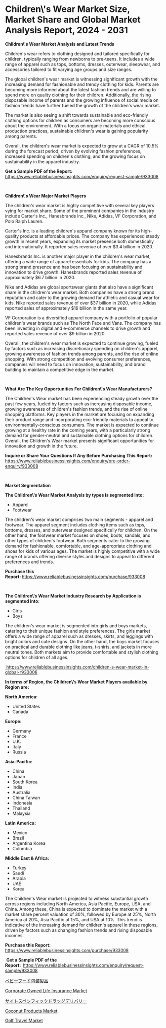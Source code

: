 <p><h1>Children\'s Wear Market Size, Market Share and Global Market Analysis Report, 2024 - 2031</h1></p><p><strong>Children\'s Wear Market Analysis and Latest Trends</strong></p>
<p><p>Children's wear refers to clothing designed and tailored specifically for children, typically ranging from newborns to pre-teens. It includes a wide range of apparel such as tops, bottoms, dresses, outerwear, sleepwear, and accessories tailored to fit varying age groups and size ranges.</p><p>The global children's wear market is witnessing significant growth with the increasing demand for fashionable and trendy clothing for kids. Parents are becoming more informed about the latest fashion trends and are willing to spend more on quality clothing for their children. Additionally, the rising disposable income of parents and the growing influence of social media on fashion trends have further fueled the growth of the children's wear market.</p><p>The market is also seeing a shift towards sustainable and eco-friendly clothing options for children as consumers are becoming more conscious about the environment. With a focus on organic materials and ethical production practices, sustainable children's wear is gaining popularity among parents.</p><p>Overall, the children's wear market is expected to grow at a CAGR of 10.5% during the forecast period, driven by evolving fashion preferences, increased spending on children's clothing, and the growing focus on sustainability in the apparel industry.</p></p>
<p><strong>Get a Sample PDF of the Report:&nbsp;</strong> <a href="https://www.reliablebusinessinsights.com/enquiry/request-sample/933008">https://www.reliablebusinessinsights.com/enquiry/request-sample/933008</a></p>
<p>&nbsp;</p>
<p><strong>Children\'s Wear Major Market Players</strong></p>
<p><p>The children's wear market is highly competitive with several key players vying for market share. Some of the prominent companies in the industry include Carter's Inc., Hanesbrands Inc., Nike, Adidas, VF Corporation, and Polo Ralph Lauren.</p><p>Carter's Inc. is a leading children's apparel company known for its high-quality products at affordable prices. The company has experienced steady growth in recent years, expanding its market presence both domestically and internationally. It reported sales revenue of over $3.4 billion in 2020.</p><p>Hanesbrands Inc. is another major player in the children's wear market, offering a wide range of apparel essentials for kids. The company has a strong brand presence and has been focusing on sustainability and innovation to drive growth. Hanesbrands reported sales revenue of approximately $6.7 billion in 2020.</p><p>Nike and Adidas are global sportswear giants that also have a significant share in the children's wear market. Both companies have a strong brand reputation and cater to the growing demand for athletic and casual wear for kids. Nike reported sales revenue of over $37 billion in 2020, while Adidas reported sales of approximately $19 billion in the same year.</p><p>VF Corporation is a diversified apparel company with a portfolio of popular children's wear brands such as The North Face and Vans. The company has been investing in digital and e-commerce channels to drive growth and reported sales revenue of over $9 billion in 2020.</p><p>Overall, the children's wear market is expected to continue growing, fueled by factors such as increasing discretionary spending on children's apparel, growing awareness of fashion trends among parents, and the rise of online shopping. With strong competition and evolving consumer preferences, companies will need to focus on innovation, sustainability, and brand building to maintain a competitive edge in the market.</p></p>
<p>&nbsp;</p>
<p><strong>What Are The Key Opportunities For Children\'s Wear Manufacturers?</strong></p>
<p><p>The Children's Wear market has been experiencing steady growth over the past few years, fueled by factors such as increasing disposable income, growing awareness of children's fashion trends, and the rise of online shopping platforms. Key players in the market are focusing on expanding their product range and incorporating eco-friendly materials to appeal to environmentally-conscious consumers. The market is expected to continue growing at a healthy rate in the coming years, with a particularly strong demand for gender-neutral and sustainable clothing options for children. Overall, the Children's Wear market presents significant opportunities for innovation and growth in the future.</p></p>
<p><strong>Inquire or Share Your Questions If Any Before Purchasing This Report:</strong> <a href="https://www.reliablebusinessinsights.com/enquiry/pre-order-enquiry/933008">https://www.reliablebusinessinsights.com/enquiry/pre-order-enquiry/933008</a></p>
<p>&nbsp;</p>
<p><strong>Market Segmentation</strong></p>
<p><strong>The Children\'s Wear Market Analysis by types is segmented into:</strong></p>
<p><ul><li>Apparel</li><li>Footwear</li></ul></p>
<p><p>The children's wear market comprises two main segments - apparel and footwear. The apparel segment includes clothing items such as tops, bottoms, dresses, and outerwear designed specifically for children. On the other hand, the footwear market focuses on shoes, boots, sandals, and other types of children's footwear. Both segments cater to the growing demand for fashionable, comfortable, and age-appropriate clothing and shoes for kids of various ages. The market is highly competitive with a wide range of brands offering diverse styles and designs to appeal to different preferences and trends.</p></p>
<p><strong>Purchase this Report:&nbsp;</strong><a href="https://www.reliablebusinessinsights.com/purchase/933008">https://www.reliablebusinessinsights.com/purchase/933008</a></p>
<p>&nbsp;</p>
<p><strong>The Children\'s Wear Market Industry Research by Application is segmented into:</strong></p>
<p><ul><li>Girls</li><li>Boys</li></ul></p>
<p><p>The children's wear market is segmented into girls and boys markets, catering to their unique fashion and style preferences. The girls market offers a wide range of apparel such as dresses, skirts, and leggings with bright colors and cute designs. On the other hand, the boys market focuses on practical and durable clothing like jeans, t-shirts, and jackets in more neutral tones. Both markets aim to provide comfortable and stylish clothing options for children of all ages.</p></p>
<p><a href="https://www.reliablebusinessinsights.com/children-s-wear-market-in-global-r933008">&nbsp;https://www.reliablebusinessinsights.com/children-s-wear-market-in-global-r933008</a></p>
<p><strong>In terms of Region, the Children\'s Wear Market Players available by Region are:</strong></p>
<p>
    <p> <strong> North America: </strong>
        <ul>
            <li>United States</li>
            <li>Canada</li>
        </ul>
        </p> 
    <p> <strong> Europe: </strong>
        <ul>
            <li>Germany</li>
            <li>France</li>
            <li>U.K.</li>
            <li>Italy</li>
            <li>Russia</li>
        </ul>
        </p> 
    <p> <strong> Asia-Pacific: </strong>
        <ul>
            <li>China</li>
            <li>Japan</li>
            <li>South Korea</li>
            <li>India</li>
            <li>Australia</li>
            <li>China Taiwan</li>
            <li>Indonesia</li>
            <li>Thailand</li>
            <li>Malaysia</li>
        </ul>
        </p> 
    <p> <strong> Latin America: </strong>
        <ul>
            <li>Mexico</li>
            <li>Brazil</li>
            <li>Argentina Korea</li>
            <li>Colombia</li>
        </ul>
        </p> 
    <p> <strong> Middle East & Africa: </strong>
        <ul>
            <li>Turkey</li>
            <li>Saudi</li>
            <li>Arabia</li>
            <li>UAE</li>
            <li>Korea</li>
        </ul>
    </p>
    </p>
<p><p>The Children's Wear market is projected to witness substantial growth across regions including North America, Asia Pacific, Europe, USA, and China. Among these, China is expected to dominate the market with a market share percent valuation of 30%, followed by Europe at 25%, North America at 20%, Asia Pacific at 15%, and USA at 10%. This trend is indicative of the increasing demand for children's apparel in these regions, driven by factors such as changing fashion trends and rising disposable incomes.</p></p>
<p><strong>Purchase this Report: </strong><a href="https://www.reliablebusinessinsights.com/purchase/933008">https://www.reliablebusinessinsights.com/purchase/933008</a></p>
<p>&nbsp;<strong>Get a Sample PDF of the Report:&nbsp;&nbsp;</strong><a href="https://www.reliablebusinessinsights.com/enquiry/request-sample/933008">https://www.reliablebusinessinsights.com/enquiry/request-sample/933008</a></p>
<p><strong></strong></p>
<p><p><a href="https://medium.com/@ertg45hg/%E3%83%99%E3%83%93%E3%83%BC%E3%83%95%E3%83%BC%E3%83%89%E3%81%AE%E5%8C%85%E8%A3%85%E8%A3%BD%E5%93%81%E5%B8%82%E5%A0%B4%E8%AA%BF%E6%9F%BB%E3%83%AC%E3%83%9D%E3%83%BC%E3%83%88-2024%E5%B9%B4%E3%81%8B%E3%82%892031%E5%B9%B4%E3%81%BE%E3%81%A7%E3%81%AE%E5%AE%89%E5%AE%9A%E3%81%97%E3%81%9F9-8-%E3%81%AEcagr%E3%81%AB%E3%82%88%E3%82%8B%E5%B8%82%E5%A0%B4%E4%BA%88%E6%B8%AC%E3%81%A8%E6%88%90%E9%95%B7%E8%A6%8B%E9%80%9A%E3%81%97-a3249b61f8b4">ベビーフード包装製品</a></p><p><a href="https://medium.com/@aureliarice/corporate-owned-life-insurance-market-size-share-analysis-growth-trends-forecasts-2024-d53cc1478563">Corporate Owned Life Insurance Market</a></p><p><a href="https://medium.com/@sheilabruen2023/%E3%82%B5%E3%82%A4%E3%83%88%E5%9B%BA%E6%9C%89%E5%8C%BB%E8%96%AC%E5%93%81%E6%8A%95%E4%B8%8E%E7%94%A3%E6%A5%AD%E3%82%BB%E3%82%AF%E3%82%BF%E3%83%BC-2024%E5%B9%B4%E3%81%8B%E3%82%892031%E5%B9%B4%E3%81%BE%E3%81%A7%E3%81%AE%E6%96%B0%E6%8A%80%E8%A1%93%E3%81%A8%E5%B8%82%E5%A0%B4%E3%81%AE%E5%BD%B1%E9%9F%BF%E4%BA%88%E6%B8%AC-fe6ce898273e">サイトスペシフィックドラッグデリバリー</a></p><p><a href="https://medium.com/@aureliarice/global-coconut-products-industry-types-applications-market-players-regional-growth-analysis-2f1052f6dc3e">Coconut Products Market</a></p><p><a href="https://medium.com/@aureliarice/golf-travel-market-global-market-insights-and-sales-trends-2024-to-2031-895667659dc3">Golf Travel Market</a></p></p>